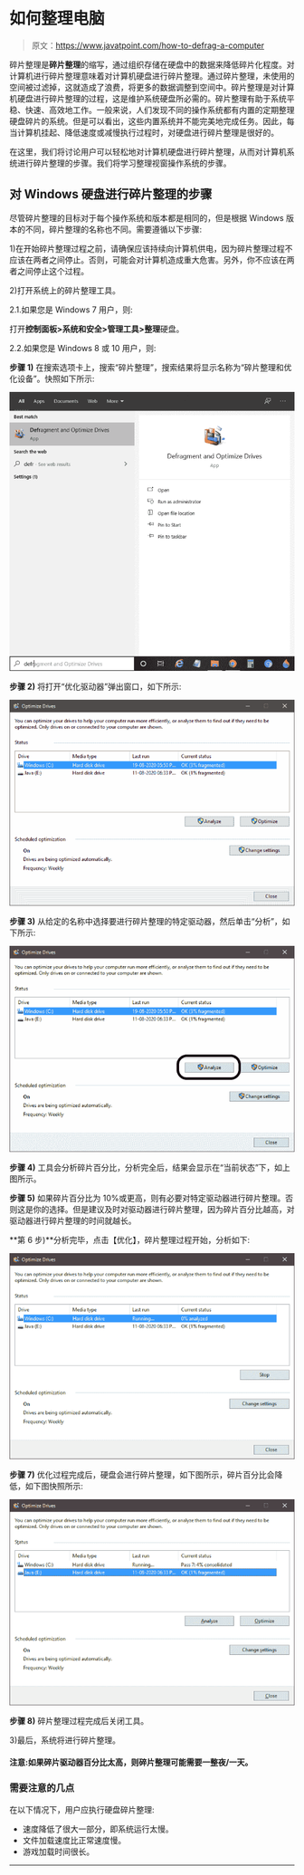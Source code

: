 # 如何整理电脑

> 原文：<https://www.javatpoint.com/how-to-defrag-a-computer>

碎片整理是**碎片整理**的缩写，通过组织存储在硬盘中的数据来降低碎片化程度。对计算机进行碎片整理意味着对计算机硬盘进行碎片整理。通过碎片整理，未使用的空间被过滤掉，这就造成了浪费，将更多的数据调整到空间中。碎片整理是对计算机硬盘进行碎片整理的过程，这是维护系统硬盘所必需的。碎片整理有助于系统平稳、快速、高效地工作。一般来说，人们发现不同的操作系统都有内置的定期整理硬盘碎片的系统。但是可以看出，这些内置系统并不能完美地完成任务。因此，每当计算机挂起、降低速度或减慢执行过程时，对硬盘进行碎片整理是很好的。

在这里，我们将讨论用户可以轻松地对计算机硬盘进行碎片整理，从而对计算机系统进行碎片整理的步骤。我们将学习整理视窗操作系统的步骤。

## 对 Windows 硬盘进行碎片整理的步骤

尽管碎片整理的目标对于每个操作系统和版本都是相同的，但是根据 Windows 版本的不同，碎片整理的名称也不同。需要遵循以下步骤:

1)在开始碎片整理过程之前，请确保应该持续向计算机供电，因为碎片整理过程不应该在两者之间停止。否则，可能会对计算机造成重大危害。另外，你不应该在两者之间停止这个过程。

2)打开系统上的碎片整理工具。

2.1.如果您是 Windows 7 用户，则:

打开**控制面板>系统和安全>管理工具>整理**硬盘。

2.2.如果您是 Windows 8 或 10 用户，则:

**步骤 1)** 在搜索选项卡上，搜索“碎片整理”，搜索结果将显示名称为“碎片整理和优化设备”。快照如下所示:

![How To Defrag a Computer](img/ed36361985bb0f021c99c35640dd1a55.png)

**步骤 2)** 将打开“优化驱动器”弹出窗口，如下所示:

![How To Defrag a Computer](img/69456982aa45fc67dd3fe946c7af3943.png)

**步骤 3)** 从给定的名称中选择要进行碎片整理的特定驱动器，然后单击“分析”，如下所示:

![How To Defrag a Computer](img/76a2e6672140ed6afd5260b9d0dfd644.png)

**步骤 4)** 工具会分析碎片百分比，分析完全后，结果会显示在“当前状态”下，如上图所示。

**步骤 5)** 如果碎片百分比为 10%或更高，则有必要对特定驱动器进行碎片整理。否则这是你的选择。但是建议及时对驱动器进行碎片整理，因为碎片百分比越高，对驱动器进行碎片整理的时间就越长。

**第 6 步)**分析完毕，点击【优化】，碎片整理过程开始，分析如下:

![How To Defrag a Computer](img/4ea6e4d54a878c38cc93162e83242044.png)

**步骤 7)** 优化过程完成后，硬盘会进行碎片整理，如下图所示，碎片百分比会降低，如下图快照所示:

![How To Defrag a Computer](img/cfad0286ffbcea7344d49d43fb97b007.png)

**步骤 8)** 碎片整理过程完成后关闭工具。

3)最后，系统将进行碎片整理。

#### 注意:如果碎片驱动器百分比太高，则碎片整理可能需要一整夜/一天。

### 需要注意的几点

在以下情况下，用户应执行硬盘碎片整理:

*   速度降低了很大一部分，即系统运行太慢。
*   文件加载速度比正常速度慢。
*   游戏加载时间很长。

* * *